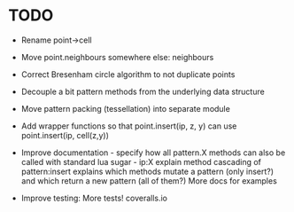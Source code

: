 # TODO
- Rename point->cell

- Move point.neighbours somewhere else: neighbours

- Correct Bresenham circle algorithm to not duplicate points 
  
- Decouple a bit pattern methods from the underlying data structure
- Move pattern packing (tessellation) into separate module

- Add wrapper functions so that
  point.insert(ip, z, y)
  can use
  point.insert(ip, cell(z,y))

- Improve documentation - specify how all pattern.X methods can also be
  called with standard lua sugar - ip:X
    explain method cascading of pattern:insert
    explains which methods mutate a pattern (only insert?) and which return a
    new pattern (all of them?)
  More docs for examples

- Improve testing:
  More tests!
  coveralls.io
